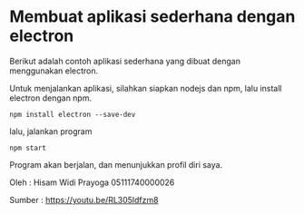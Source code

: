 <h1>Membuat aplikasi sederhana dengan electron</h1>

Berikut adalah contoh aplikasi sederhana yang dibuat dengan menggunakan electron.

Untuk menjalankan aplikasi, silahkan siapkan nodejs dan npm, lalu install electron dengan npm.

```
npm install electron --save-dev
```

lalu, jalankan program

```
npm start
```

Program akan berjalan, dan menunjukkan profil diri saya.

Oleh : 
Hisam Widi Prayoga
05111740000026

Sumber :
https://youtu.be/RL305ldfzm8
